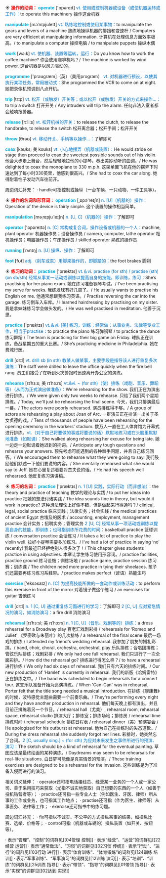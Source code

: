 ☀ <font color="red">**操作的动词：**</font>
<font color="sky blue">**operate**</font> ['ɒpəreɪt] 
<font color="#0070c0">vt. 使用或控制机器或设备（或使机器运转或工作）：</font>to operate this machinery 操作这台机器

<font color="sky blue">**manipulate**</font> [məˈnɪpjuleɪt]
<font color="#0070c0">vt. 熟练地控制或使用某事物：</font>to manipulate the gears and levers of a machine 熟练地操纵机器的排挡和变速杆 / Computers are very efficient at manipulating information. 计算机在处理信息方面效率极高。/ to manipulate a computer 操控电脑 / to manipulate puppets 操纵木偶

<font color="sky blue">**work**</font> [wə:k] 
<font color="#0070c0">vt. 使机器、装置等运转，运行：</font>Do you know how to work the coffee machine? 你会使用咖啡机吗？/ The machine is worked by wind power. 这台机器是以风力驱动的。

<font color="sky blue">**programme**</font> ['prəʊɡræm]（英）（美用program）
<font color="#0070c0">vt. 对机器进行预设，以使其执行某项任务，常用被动式：</font>She programmed the VCR to come on at eight. 她把录像机预调到八点开机。

<font color="sky blue">**trip**</font> [trɪp] 
<font color="#0070c0">vt. 松开（或触发）开关等；或以松开（或触发）开关的方式来操作…：</font>to trip a switch 打开开关 / Any intruders will trip the alarm. 任何非法入室者都会触响报警器。
           
<font color="sky blue">**release**</font> [rɪˈli:s]
<font color="#0070c0">vt. 松开机械的开关：</font>to release the clutch, to release the handbrake, to release the switch 松开离合器；松开手闸；松开开关

<font color="sky blue">**throw**</font> [θrəʊ] 
<font color="#0070c0">vt. 移动开关、手柄等以操作…：</font>了解即可

<font color="sky blue">**coax**</font> [kəʊks; 美 koʊks]
<font color="#0070c0">vt. 小心地摆弄（机器或装置）：</font>He would stride on stage then proceed to coax the sweetest possible sounds out of his violin. 他会大步走上舞台，然后轻轻地拉他的小提琴，奏出美妙动听的曲调。/ He was delighted to coax the monoplane to 330 m.p.h. 这架单翼飞机在他的摆弄下时速达到了每小时330英里，他感到很高兴。/ She had to coax the car along. 她得耐着性子发动汽车往前开。

周边词汇补充：
· handle可指控制或操纵（一台车辆、一只动物、一件工具等）。

☀ <font color="red">**操作的名词和形容词：**</font>
<font color="sky blue">**operation**</font> [͵ɒpə'reɪʃn] 
<font color="#0070c0">n. [U]（机器的）操作：</font>Operation of the device is fairly simple. 这个装置的操作相当简单。
           
<font color="sky blue">**manipulation**</font> [məˌnɪpjuˈleɪʃn]
<font color="#0070c0">n. [U, C]（机器的）操作：</font>了解即可

<font color="sky blue">**operator**</font> ['ɒpəreɪtə] 
<font color="#0070c0">n. [C] 常构成复合词，操作设备或机器的一个人：</font>machine, plant operator 机器操作员；设备操作员 / camera, computer, lathe operator 相机操作员；电脑操作员；车床操作员 / skilled operator 熟练的操作员
           
<font color="sky blue">**running**</font> [ˈrʌnɪŋ]
<font color="#0070c0">n. [U] 操纵、操作：</font>了解即可

<font color="sky blue">**foot**</font> [fʊt] 
<font color="#0070c0">adj.（刹车或泵）用脚来操作的，即脚踏的：</font>the foot brakes 脚刹

☀ <font color="red">**练习的动词：**</font>
<font color="sky blue">**practise**</font> ['præktɪs] 
<font color="#0070c0">vt.＆vi. practise (for sth) / practise (sth) (on sb/sth) 经常从事某一活动或训练以提高自身的技能，即训练，练习：</font>She’s practising for her piano exam. 她在练习准备钢琴考试。/ I’ve been practising my serve for weeks. 我练发球有好几周了。/ He usually wants to practise his English on me. 他通常想跟我练习英语。/ Practise reversing the car into the garage. 练习倒车入车库。/ I learned hairdressing by practising on my sister. 我是拿妹妹练习学会做头发的。/ He was well practised in meditation. 他善于沉思。

<font color="sky blue">**practice**</font> ['præktɪs] 
<font color="#0070c0">vt.＆vi. [美] 练习，训练；经常做；从事业务、法律等专业工作，相当于practise：</font>to practice the piano 练习弹钢琴 / to practice the dance 练习舞蹈 / The team is practicing for their big game on Friday. 球队正在训练，备战星期五的重大比赛。/ She’s practicing medicine in Philadelphia. 她在费城行医。

<font color="sky blue">**drill**</font> [drɪl] 
<font color="#0070c0">vt. drill sb (in sth) 教某人做某事，主要手段是指导该人进行重复多次演练：</font>The staff were drilled to leave the office quickly when the fire bell rang. 员工们接受了在听到火灾警报时迅速离开办公室的演练。
           
<font color="sky blue">**rehearse**</font> [rɪˈhɜ:s; 美 rɪˈhɜ:rs]
<font color="#0070c0">vt.&vi. ~ (for sth)（使）排练（戏剧、音乐、舞蹈等）（从而为正式演出做准备）：</font>We're rehearsing for the show. 我们正在为演出进行排练。/ We were given only two weeks to rehearse. 只给了我们两个星期排练。/ Today, we'll just be rehearsing the final scene. 今天，我们只排演最后一幕。/ The actors were poorly rehearsed. 演员排练得不够。/ A group of actors are rehearsing a play about Joan of Arc. 一群演员正在排演一出关于圣女贞德的戏。/ Tens of thousands of people have been rehearsing for the opening ceremony in the workers' stadium. 数万人一直在工人体育馆为开幕式进行排练。<font color="#0070c0">vt.（对于自己将要做的事或将要说的话）默默地练习或在头脑里默默地准备（如默诵）：</font>She walked along rehearsing her excuse for being late. 她一边走一边默诵着她迟到的托词。/ Anticipate any tough questions and rehearse your answers. 预先考虑可能遇到的各种棘手问题，并且自己练习回答。/ We encouraged them to rehearse what they were going to say. 我们鼓励他们默述一下他们要说的内容。/ She mentally rehearsed what she would say to Jeff. 她在心里复述着要对杰夫说的话。/ He had his speech well rehearsed. 他反复练习演讲稿。

☀ <font color="red">**练习的名词：**</font>
<font color="sky blue">**practice**</font> ['præktɪs] 
<font color="#0070c0">n. 1 [U] 实践，实际行动（而非想法）：</font>the theory and practice of teaching 教学的理论与实践 / to put her ideas into practice 把她的想法付诸实践 / The idea sounds fine in theory, but would it work in practice? 这种想法理论上好像不错，但是做起来行得通吗？/ clinical, legal, social practice 临床实践；法律实务；社会实践 / the medical practices of ancient Egypt 古埃及的医术 / accounting, employment, management practice 会计实务；招聘实务；管理实务 <font color="#0070c0">2 [U, C] 经常从事一项活动或训练以提高自身的技能，即训练；也可指训练所花费的时间：</font>basketball practice 篮球训练 / conversation practice 会话练习 / It takes a lot of practice to play the violin well. 拉好小提琴需要多加练习。/ I’ve had a lot of practice in saying ‘no’ recently! 我最近已经拒绝别人很多次了！/ This chapter gives students practice in using adjectives. 本章让学生练习使用形容词。/ practice facilities, practice ground 练习设施；训练场地 / practice game, practice session 练习赛；训练课 / The children need more practice in tying their shoelaces. 孩子们还需要再练习练习系鞋带。/ practice makes perfect（谚语）熟能生巧

<font color="sky blue">**exercise**</font> ['eksəsaɪz] 
<font color="#0070c0">n. [C] 为提高技能所做的一套动作或训练活动：</font>to perform this exercise in front of the mirror 对着镜子做这个练习 / an exercises for guitar 吉他练习

<font color="sky blue">**drill**</font> [drɪl] 
<font color="#0070c0">n. 1 [C, U] 通过重复练习而进行的学习：</font>了解即可 <font color="#0070c0">2 [C, U] 应对紧急情况的演习，如消防演习：</font>a fire drill 消防演习
           
<font color="sky blue">**rehearsal**</font> [rɪˈhɜ:sl; 美 rɪˈhɜ:rs]
<font color="#0070c0">n. 1 [C, U]（音乐、戏剧等的）排练：</font>a dress rehearsal for a Broadway play 百老汇戏剧彩排 / rehearsals for ‘Romeo and Juliet’ 《罗密欧与朱丽叶》的几次排练 / a rehearsal of the final scene 最后一场戏的排练 / I attended my friend's wedding rehearsal. 我参加了朋友的婚礼彩排。/ band, choir, choral, orchestra, orchestral, play 乐队排练；合唱团排练；管弦乐队排练；戏剧彩排 / We only had one full rehearsal. 我们只进行了一次全面彩排。/ How did the rehearsal go? 排练进行得怎么样？/ to have a rehearsal 进行排练 / We only had six days of rehearsal. 我们只有六天的排练时间。/ Our new production of ‘Hamlet’ is currently in rehearsal. 我们的新版《哈姆雷特》正在排练之中。/ The band was scheduled to begin rehearsals for a concert tour. 这支乐队准备开始为巡演排练。/ When 'Can-Can' was in rehearsal, Porter felt that the title song needed a musical introduction. 在排练《康康舞》的时候，波特感觉主题曲需要一个前奏乐曲。/ They're performing every night and they have another production in rehearsal. 他们每天晚上都有演出，并且目前正排练着另一个节目。/ rehearsal hall（尤美）, rehearsal room, rehearsal space, rehearsal studio 排演大厅；排练室；排练场地；排练房 / rehearsal time 排练时间 / rehearsal schedule 排练日程表 / rehearsal dinner（美）预演宴会 / He apologized for his outburst at rehearsal. 他为自己在排练时的失态道歉。/ During the dress rehearsal she suddenly forgot her lines. 彩排时，她突然忘了台词。<font color="#0070c0">2 [C, usually sing.] ~ (for sth) 为应对未来发生之事件所进行的预演、演习：</font>The sketch should be a kind of rehearsal for the eventual painting. 草图应该是最终绘画的某种演练。/ Daydreams may seem to be rehearsals for real-life situations. 白日梦可能像是真实情景的预演。/ These training exercises are designed to be a rehearsal for the invasion. 这些训练是为了准备入侵而进行的演习。

相关词义延伸：
· operator还可指电话接线员、经营某一业务的一个人或一家公司、善于采用技巧来获取（尤指不诚实地获取）自己想要的东西的一个人（如善于投机钻营者等）；
· practice还可指一些专业人士（例如医生、牙医、律师）所从事的工作或业务，也可指其工作地点；
· practise还可指（作为医生、律师等）从事医务、法律等工作；
· exercise还可指书中的练习题。

周边词汇补充：
· fix可指以不诚实、不公平的方式操纵某事的结果，如操纵比赛、选举、价格等；
· control可指（机器或车辆的）操纵装置（如开关、按钮等）。

· 表示“管理”、“控制”的词群见[[04管理 控制]]
· 表示“经营”、“运营”的词群见[[22经营 运营]]
· 表示“通常做法”、“习惯”的词群见[[02习惯 传统]]
· 表示“行动”、“进行”的词群见[[03行动 进行]]
· 表示“体育训练”、“体育锻炼”的词群见[[24训练 培训]]
· 表示“军事训练”、“军事演习”的词群见[[12训练 演习]]
· 表示“培训”、“训练”的词群见[[25训练 指导]]
· 表示“带领”、“指导”的词群见[[01带领 指导]]
· 表示“实现”的词群见[[02达到 实现]]
